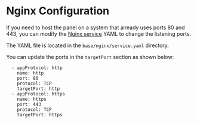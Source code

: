 # Nginx Configuration

If you need to host the panel on a system that already uses ports 80 and 443, you can modify the [Nginx service](https://github.com/5stackgg/5stack-panel/blob/main/base/nginx/service.yaml) YAML to change the listening ports.

The YAML file is located in the `base/nginx/service.yaml` directory.

You can update the ports in the `targetPort` section as shown below:

```
  - appProtocol: http
    name: http
    port: 80
    protocol: TCP
    targetPort: http
  - appProtocol: https
    name: https
    port: 443
    protocol: TCP
    targetPort: https
```